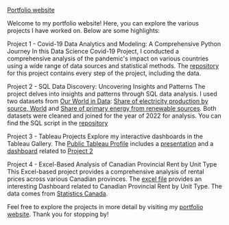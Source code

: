 [Portfolio website](https://andreluizcoelho.github.io/andrecoelhoportfolio/)

Welcome to my portfolio website! Here, you can explore the various projects I have worked on. Below are some highlights: 

Project 1 - Covid-19 Data Analytics and Modeling: A Comprehensive Python Journey
In this Data Science Covid-19 Project, I conducted a comprehensive analysis of the pandemic's impact on various countries using a wide range of data sources and statistical methods. The [repository](https://github.com/andreluizcoelho/Covid-19-Project) for this project contains every step of the project, including the data. 

Project 2 - SQL Data Discovery: Uncovering Insights and Patterns
The project delves into insights and patterns through SQL data analysis. I used two datasets from [Our World in Data](https://ourworldindata.org/): [Share of electricity production by source, World](https://ourworldindata.org/grapher/share-elec-by-source) and [Share of primary energy from renewable sources](https://ourworldindata.org/grapher/renewable-share-energy). Both datasets were cleaned and joined for the year of 2022 for analysis. You can find the SQL script in the [repository](https://github.com/andreluizcoelho/andrecoelhoportfolio/blob/main/greenenergysqlproject.sql) 

Project 3 - Tableau Projects
Explore my interactive dashboards in the Tableau Gallery. The [Public Tableau Profile](https://public.tableau.com/app/profile/andr.co.lho) includes a [presentation](https://public.tableau.com/app/profile/andr.co.lho/viz/GreenEnergyPresentation/GreenEnergyPresentation) and a [dashboard](https://public.tableau.com/app/profile/andr.co.lho/viz/GreenEnergyDashboard_16901749035430/Best-WorstGreenEnergyCountries) related to [Project 2](https://github.com/andreluizcoelho/andrecoelhoportfolio/blob/main/greenenergysqlproject.sql)

Project 4 - Excel-Based Analysis of Canadian Provincial Rent by Unit Type
This Excel-based project provides a comprehensive analysis of rental prices across various Canadian provinces. The [excel file](https://github.com/andreluizcoelho/andrecoelhoportfolio/blob/main/excelprojectportfolio_rentincanada.xlsx) provides an interesting Dashboard related to Canadian Provincial Rent by Unit Type. The data comes from [Statistics Canada](https://open.canada.ca/data/en/dataset/18b0c898-393f-4465-bb2a-31c922ad4d86).   

Feel free to explore the projects in more detail by visiting my [portfolio website](https://andreluizcoelho.github.io/andrecoelhoportfolio/). Thank you for stopping by!
